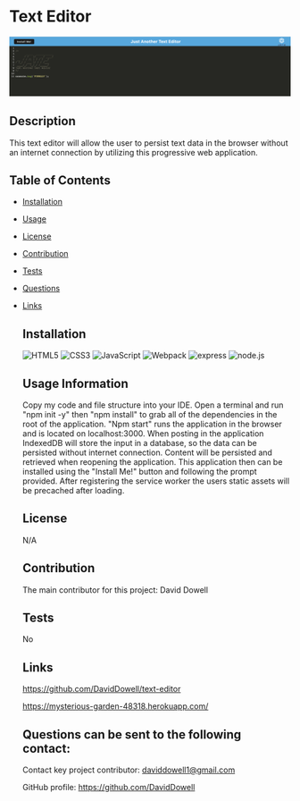 
  # Text Editor

![](client/src/images/Screen%20Shot%202022-12-07%20at%2011.59.33%20AM.png)

  ## Description
  This text editor will allow the user to persist text data in the browser without an internet connection by utilizing this progressive web application.

  ## Table of Contents
  
* [Installation](#installation)
* [Usage](#usage)
* [License](#license)
* [Contribution](#contribution)
* [Tests](#tests)
* [Questions](#questions)
* [Links](#links)
      

  ## Installation
  
  ![HTML5](https://img.shields.io/badge/html5-%23E34F26.svg?style=for-the-badge&logo=html5&logoColor=white)
  ![CSS3](https://img.shields.io/badge/css3-%231572B6.svg?style=for-the-badge&logo=css3&logoColor=white)
  ![JavaScript](https://img.shields.io/badge/-javascript-4D6967.svg?style=for-the-badge&logo=javascript&logoColor=white)
  ![Webpack](https://img.shields.io/badge/-webpack-blueviolet.svg?style=for-the-badge&logo=webpack&logoColor=white)
  ![express](https://img.shields.io/badge/-express-FFB6C1.svg?style=for-the-badge&logo=express&logoColor=white)
  ![node.js](https://img.shields.io/badge/-node.js-4169E1.svg?style=for-the-badge&logo=node.js&logoColor=white)

  ## Usage Information
  Copy my code and file structure into your IDE. Open a terminal and run "npm init -y" then "npm install" to grab all of the dependencies in the root of the application. "Npm start" runs the application in the browser and is located on localhost:3000. When posting in the application IndexedDB will store the input in a database, so the data can be persisted without internet connection. Content will be persisted and retrieved when reopening the application. This application then can be installed using the "Install Me!" button and following the prompt provided. After registering the service worker the users static assets will be precached after loading.

  ## License 
  
  N/A

  ## Contribution
  The main contributor for this project: David Dowell

  ## Tests
  No

  ## Links

  https://github.com/DavidDowell/text-editor

  https://mysterious-garden-48318.herokuapp.com/


  ## Questions can be sent to the following contact:
  Contact key project contributor: daviddowell1@gmail.com

  GitHub profile: https://github.com/DavidDowell
